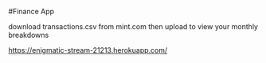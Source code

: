 #Finance App

download transactions.csv from mint.com then upload to view your monthly breakdowns

https://enigmatic-stream-21213.herokuapp.com/